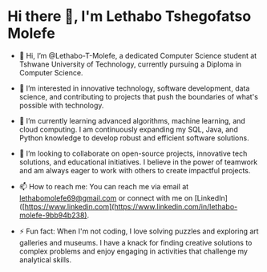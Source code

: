 # Hi there 👋, I'm Lethabo Tshegofatso Molefe

- 👋 Hi, I’m @Lethabo-T-Molefe, a dedicated Computer Science student at Tshwane University of Technology, currently pursuing a Diploma in Computer Science. 

- 👀 I’m interested in innovative technology, software development, data science, and contributing to projects that push the boundaries of what's possible with technology.

- 🌱 I’m currently learning advanced algorithms, machine learning, and cloud computing. I am continuously expanding my SQL, Java, and Python knowledge to develop robust and efficient software solutions.

- 💞️ I’m looking to collaborate on open-source projects, innovative tech solutions, and educational initiatives. I believe in the power of teamwork and am always eager to work with others to create impactful projects.

- 📫 How to reach me: You can reach me via email at lethabomolefe69@gmail.com or connect with me on [LinkedIn]([https://www.linkedin.com](https://www.linkedin.com/in/lethabo-molefe-9bb94b238).

- ⚡ Fun fact: When I'm not coding, I love solving puzzles and exploring art galleries and museums. I have a knack for finding creative solutions to complex problems and enjoy engaging in activities that challenge my analytical skills.

